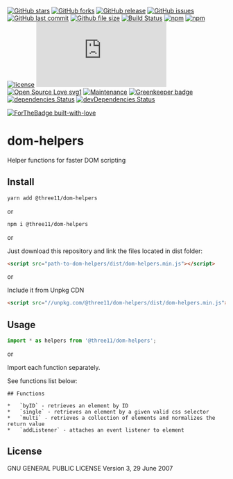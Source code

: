 [![GitHub stars](https://img.shields.io/github/stars/three11/dom-helpers.svg?style=social&label=Stars)](https://github.com/three11/dom-helpers)
[![GitHub forks](https://img.shields.io/github/forks/three11/dom-helpers.svg?style=social&label=Fork)](https://github.com/three11/dom-helpers/network#fork-destination-box)
[![GitHub release](https://img.shields.io/github/release/three11/dom-helpers.svg)](https://github.com/three11/dom-helpers/releases/latest)
[![GitHub issues](https://img.shields.io/github/issues/three11/dom-helpers.svg)](https://github.com/three11/dom-helpers/issues)
[![GitHub last commit](https://img.shields.io/github/last-commit/three11/dom-helpers.svg)](https://github.com/three11/dom-helpers/commits/master)
[![Github file size](https://img.shields.io/github/size/three11/dom-helpers/dist/dom-helpers.min.js.svg)](https://github.com/three11/dom-helpers/)
[![Build Status](https://travis-ci.org/three11/dom-helpers.svg?branch=master)](https://travis-ci.org/three11/dom-helpers)
[![npm](https://img.shields.io/npm/dt/@three11/dom-helpers.svg)](https://www.npmjs.com/package/@three11/dom-helpers)
[![npm](https://img.shields.io/npm/v/@three11/dom-helpers.svg)](https://www.npmjs.com/package/@three11/dom-helpers)
[![license](https://img.shields.io/github/license/three11/dom-helpers.svg)](https://github.com/three11/dom-helpers)
[![Analytics](https://ga-beacon.appspot.com/UA-83446952-1/github.com/three11/dom-helpers/README.md)](https://github.com/three11/dom-helpers/)
[![Open Source Love svg1](https://badges.frapsoft.com/os/v1/open-source.svg?v=103)](https://github.com/three11/dom-helpers/)
[![Maintenance](https://img.shields.io/badge/Maintained%3F-yes-green.svg)](https://github.com/three11/dom-helpers/graphs/commit-activity)
[![Greenkeeper badge](https://badges.greenkeeper.io/three11/dom-helpers.svg)](https://greenkeeper.io/)
[![dependencies Status](https://david-dm.org/three11/dom-helpers/status.svg)](https://david-dm.org/three11/dom-helpers)
[![devDependencies Status](https://david-dm.org/three11/dom-helpers/dev-status.svg)](https://david-dm.org/three11/dom-helpers?type=dev)

[![ForTheBadge built-with-love](https://ForTheBadge.com/images/badges/built-with-love.svg)](https://github.com/three11/)

# dom-helpers

Helper functions for faster DOM scripting

## Install

```sh
yarn add @three11/dom-helpers
```

or

```sh
npm i @three11/dom-helpers
```

or

Just download this repository and link the files located in dist folder:

```html
<script src="path-to-dom-helpers/dist/dom-helpers.min.js"></script>
```

or

Include it from Unpkg CDN

```html
<script src="//unpkg.com/@three11/dom-helpers/dist/dom-helpers.min.js"></script>
```

## Usage

```javascript
import * as helpers from '@three11/dom-helpers';
```

or

Import each function separately.

See functions list below:

```
## Functions

*   `byID` - retrieves an element by ID
*   `single` - retrieves an element by a given valid css selector
*   `multi` - retrieves a collection of elements and normalizes the return value
*   `addListener` - attaches an event listener to element
```

## License

GNU GENERAL PUBLIC LICENSE Version 3, 29 June 2007
